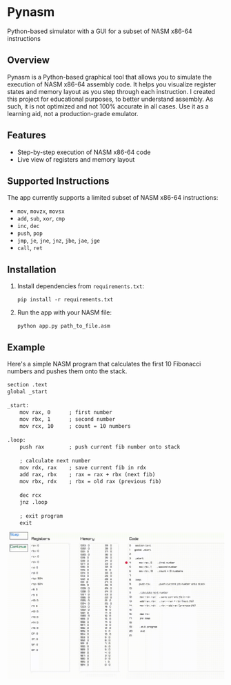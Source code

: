 # Pynasm
Python-based simulator with a GUI for a subset of NASM x86-64 instructions

## Overview

Pynasm is a Python-based graphical tool that allows you to simulate the execution of NASM x86-64 assembly code. It helps you visualize register states and memory layout as you step through each instruction.
I created this project for educational purposes, to better understand assembly. As such, it is not optimized and not 100% accurate in all cases. Use it as a learning aid, not a production-grade emulator.


## Features

- Step-by-step execution of NASM x86-64 code
- Live view of registers and memory layout

## Supported Instructions

The app currently supports a limited subset of NASM x86-64 instructions:

- `mov`, `movzx`, `movsx`
- `add`, `sub`, `xor`, `cmp`
- `inc`, `dec`
- `push`, `pop`
- `jmp`, `je`, `jne`, `jnz`, `jbe`, `jae`, `jge`
- `call`, `ret`


## Installation

1. Install dependencies from `requirements.txt`:
   ```
   pip install -r requirements.txt
   ```

2. Run the app with your NASM file:
   ```
   python app.py path_to_file.asm
   ```

## Example

Here's a simple NASM program that calculates the first 10 Fibonacci numbers and pushes them onto the stack.

```
section .text
global _start

_start:
    mov rax, 0      ; first number
    mov rbx, 1      ; second number
    mov rcx, 10     ; count = 10 numbers

.loop:
    push rax        ; push current fib number onto stack

    ; calculate next number
    mov rdx, rax    ; save current fib in rdx
    add rax, rbx    ; rax = rax + rbx (next fib)
    mov rbx, rdx    ; rbx = old rax (previous fib)

    dec rcx
    jnz .loop

    ; exit program
    exit
```
![demo](demo.gif)
